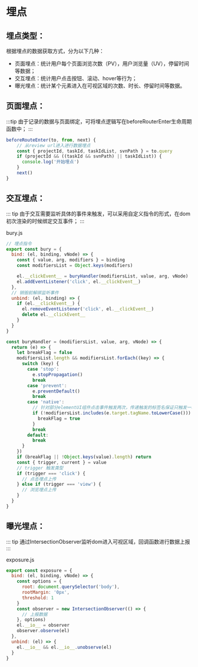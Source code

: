 # 埋点

## 埋点类型：

根据埋点的数据获取方式，分为以下几种：
- 页面埋点：统计用户每个页面浏览次数（PV），用户浏览量（UV），停留时间等数据；  
- 交互埋点：统计用户点击按钮、滚动、hover等行为；  
- 曝光埋点：统计某个元素进入在可视区域的次数、时长、停留时间等数据。  

## 页面埋点：

:::tip
由于记录的数据与页面绑定，可将埋点逻辑写在beforeRouterEnter生命周期函数中；
:::

```js
beforeRouteEnter(to, from, next) {
    // 从review url进入进行数据埋点
    const { projectId, taskId, taskIdList, svnPath } = to.query
    if (projectId && ((taskId && svnPath) || taskIdList)) {
      console.log('开始埋点')
    }
    next()
}
```

## 交互埋点：

::: tip 
由于交互需要监听具体的事件来触发，可以采用自定义指令的形式，在dom初次渲染的时候绑定交互事件；
:::

bury.js
```js
// 埋点指令
export const bury = {
  bind: (el, binding, vNode) => {
    const { value, arg, modifiers } = binding
    const modifiersList = Object.keys(modifiers)

    el.__clickEvent__ = buryHandler(modifiersList, value, arg, vNode)
    el.addEventListener('click', el.__clickEvent__)
  },
  // 销毁前解绑监听事件
  unbind: (el, binding) => {
    if (el.__clickEvent__) {
      el.removeEventListener('click', el.__clickEvent__)
      delete el.__clickEvent__
    }
  }
}

const buryHandler = (modifiersList, value, arg, vNode) => {
  return (e) => {
    let breakFlag = false
    modifiersList.length && modifiersList.forEach((key) => {
      switch (key) {
        case 'stop':
          e.stopPropagation()
          break
        case 'prevent':
          e.preventDefault()
          break
        case 'native':
          // 针对部分elementUI组件点击事件触发两次，传递触发的标签名保证只触发一次点击埋点事件
          if (!modifiersList.includes(e.target.tagName.toLowerCase())) {
            breakFlag = true
          }
          break
        default:
          break
      }
    })
    if (breakFlag || !Object.keys(value).length) return
    const { trigger, current } = value
    // trigger 触发类型
    if (trigger === 'click') {
      // 点击埋点上传
    } else if (trigger === 'view') {
      // 浏览埋点上传
    }
  }
}
```

## 曝光埋点：

::: tip
通过IntersectionObserver监听dom进入可视区域，回调函数进行数据上报
:::

exposure.js
```js
export const exposure = {
  bind: (el, binding, vNode) => {
    const options = {
      root: document.querySelector('body'),
      rootMargin: '0px', 
      threshold: 1
    }
    const observer = new IntersectionObserver(() => {
      // 上报数据
    }, options)
    el.__io__ = observer
    observer.observe(el)
  },
  unbind: (el) => {
    el.__io__ && el.__io__.unobserve(el)
  }
}
```